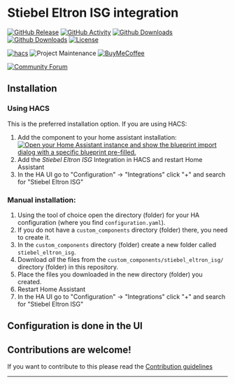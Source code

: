 # Stiebel Eltron ISG integration

[![GitHub Release][releases-shield]][releases]
[![GitHub Activity][commits-shield]][commits]
[![Github Downloads](https://img.shields.io/github/downloads/pail23/stiebel_eltron_isg_component/total)](https://github.com/pail23/stiebel_eltron_isg_component) [![Github Downloads](https://img.shields.io/github/downloads/pail23/stiebel_eltron_isg_component/latest/total)](https://github.com/pail23/stiebel_eltron_isg_component)
[![License][license-shield]](LICENSE)

[![hacs][hacsbadge]][hacs]
![Project Maintenance][maintenance-shield]
[![BuyMeCoffee][buymecoffeebadge]][buymecoffee]

[![Community Forum][forum-shield]][forum]


## Installation

### Using HACS


This is the preferred installation option. If you are using HACS:
1. Add the component to your home assistant installation: [![Open your Home Assistant instance and show the blueprint import dialog with a specific blueprint pre-filled.](https://my.home-assistant.io/badges/hacs_repository.svg)](https://my.home-assistant.io/redirect/hacs_repository/?owner=pail23&repository=stiebel_eltron_isg_component&category=integration)
2. Add the _Stiebel Eltron ISG_ Integration in HACS and restart Home Assistant
3. In the HA UI go to "Configuration" -> "Integrations" click "+" and search for "Stiebel Eltron ISG"

### Manual installation:

1. Using the tool of choice open the directory (folder) for your HA configuration (where you find `configuration.yaml`).
2. If you do not have a `custom_components` directory (folder) there, you need to create it.
3. In the `custom_components` directory (folder) create a new folder called `stiebel_eltron_isg`.
4. Download _all_ the files from the `custom_components/stiebel_eltron_isg/` directory (folder) in this repository.
5. Place the files you downloaded in the new directory (folder) you created.
6. Restart Home Assistant
7. In the HA UI go to "Configuration" -> "Integrations" click "+" and search for "Stiebel Eltron ISG"




## Configuration is done in the UI

<!---->

## Contributions are welcome!

If you want to contribute to this please read the [Contribution guidelines](CONTRIBUTING.md)

***

[stiebel_eltron_isg]: https://github.com/pail23/stiebel_eltron_isg
[buymecoffee]: https://www.buymeacoffee.com/pail23
[buymecoffeebadge]: https://img.shields.io/badge/buy%20me%20a%20coffee-donate-yellow.svg
[commits-shield]: https://img.shields.io/github/commit-activity/y/pail23/stiebel_eltron_isg_component
[commits]: https://github.com/pail23/stiebel_eltron_isg/commits/master
[hacs]: https://github.com/hacs
[hacsbadge]: https://img.shields.io/badge/HACS-Default-orange
[forum-shield]: https://img.shields.io/badge/community-forum-brightgreen
[forum]: https://community.home-assistant.io/
[license-shield]: https://img.shields.io/github/license/pail23/stiebel_eltron_isg_component
[maintenance-shield]: https://img.shields.io/badge/maintainer-Paul%20Frank-green
[releases-shield]: https://img.shields.io/github/v/release/pail23/stiebel_eltron_isg_component
[releases]: https://github.com/pail23/stiebel_eltron_isg/releases
